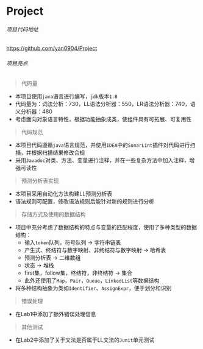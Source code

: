 # Project

###### 项目代码地址

https://github.com/yan0904/Project

###### 项目亮点

> 代码量

+ 本项目使用`java`语言进行编写，`jdk`版本`1.8`
+ 代码量为：词法分析：730，LL语法分析器：550，LR语法分析器：740，语义分析器：480
+ 考虑面向对象语言特性，根据功能抽象成类，使组件具有可拓展、可复用性

> 代码规范

+ 本项目代码遵循`java`语言规范，并使用`IDEA`中的`SonarLint`插件对代码进行扫描，并根据扫描结果修改合规
+ 采用`Javadoc`对类、方法、变量进行注释，并在一些复杂方法中加入注释，增强可读性

> 预测分析表实现

+ 本项目采用自动化方法构建LL预测分析表
+ 语法规则可配置，修改语法规则后能针对新的规则进行分析

> 存储方式及使用的数据结构

+ 项目中充分考虑了数据结构的特点与变量的匹配程度，使用了多种类型的数据结构：
  + 输入`token`队列，符号队列 $\rightarrow$ 字符串链表
  + 产生式、终结符与数字映射、非终结符与数字映射 $\rightarrow$ 哈希表
  + 预测分析表  $\rightarrow$ 二维数组
  + 状态  $\rightarrow$ 堆栈
  + first集，follow集，终结符，非终结符  $\rightarrow$ 集合
  + 此外还使用了`Map`，`Pair`，`Queue`，`LinkedList`等数据结构
+ 将多种结构抽象为类如`Identifier`、`AssignExpr`，便于划分和识别

> 错误处理

+ 在Lab1中添加了额外错误处理信息

> 其他测试

+ 在Lab2中添加了关于文法是否属于LL文法的`Junit`单元测试

